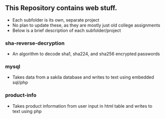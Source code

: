 ## This Repository contains web stuff. 
* Each subfolder is its own, separate project 
* No plan to update these, as they are mostly just old college assignments
* Below is a brief description of each subfolder/project

### sha-reverse-decryption
*  An algorithm to decode sha1, sha224, and sha256 encrypted passwords

### mysql 
* Takes data from a sakila database and writes to text using embedded sql/php

### product-info
* Takes product information from user input in html table and writes to text using php


